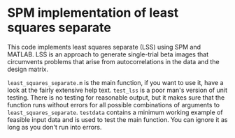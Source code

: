 # SPM implementation of least squares separate

This code implements least squares separate (LSS) using SPM and MATLAB. LSS is an approach to generate single-trial beta images that circumvents problems that arise from autocorrelations in the data and the design matrix.

`least_squares_separate.m` is the main function, if you want to use it, have a look at the fairly extensive help text. `test_lss` is a poor man's version of unit testing. There is no testing for reasonable output, but it makes sure that the function runs without errors for all possible combinations of arguments to `least_squares_separate`. `testdata` contains a minimum working example of feasible input data and is used to test the main function. You can ignore it as long as you don't run into errors.
